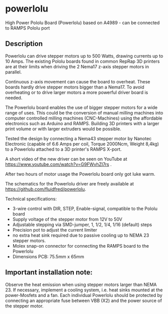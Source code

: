 powerlolu
=========

High Power Pololu Board (Powerlolu) based on A4989 - can be connected to RAMPS Pololu port

Description
------------

Powerlolu can drive stepper motors up to 500 Watts, drawing currents up to 10 Amps. 
The existing Pololu boards found in common RepRap 3D printers are at their limits when 
driving the 2 Nema17 z-axis stepper motors in parallel. 

Continuous z-axis movement can cause the board to overheat. These boards hardly drive 
stepper motors bigger than a Nema17. To avoid overheating or to drive larger motors a 
more powerful driver board is needed.

The Powerlolu board enables the use of bigger stepper motors for a wide range of uses. 
This could be the conversion of manual milling machines into computer controlled milling 
machines (CNC-Machines) using the affordable electronics such as Arduino and RAMPS. 
Building 3D printers with a larger print volume or with larger extruders would be possible.

Tested the design by connecting a Nema43 stepper motor by Nanotec Electronic (capable of 
6.6 Amps per coil, Torque 2000Ncm, Weight 8,4kg) to a Powerlolu attached to a 3D printer's 
RAMPS X-port.

A short video of the new driver can be seen on YouTube at
https://www.youtube.com/watch?v=G9FWvhZI7rs .

After two hours of motor usage the Powerlolu board only got luke warm.

The schematics for the Powerlolu driver are freely available at https://github.com/fluidfred/powerlolu.

Technical specifications:

* 3-wire control with DIR, STEP, Enable-signal, compatible to the Pololu board
* Supply voltage of the stepper motor from 12V to 50V
* Adjustable stepping via SMD-jumper, 1, 1/2, 1/4, 1/16 (default) steps
* Precision pot to adjust the current limiter
* no extra heat sink required due to passive cooling up to NEMA 23 stepper motors.
* Molex snap-on connector for connecting the RAMPS board to the Powerlolu
* Dimensions PCB: 75.5mm x 65mm

Important installation note:
----------------------------
Observe the heat emission when using stepper motors larger than NEMA 23. 
If necessary, implement a cooling system, i.e. heat sinks mounted at the power-Mosfets and a fan. 
Each individual Powerlolu should be protected by connecting an appropriate fuse between VBB (X2) 
and the power source of the stepper motor.
